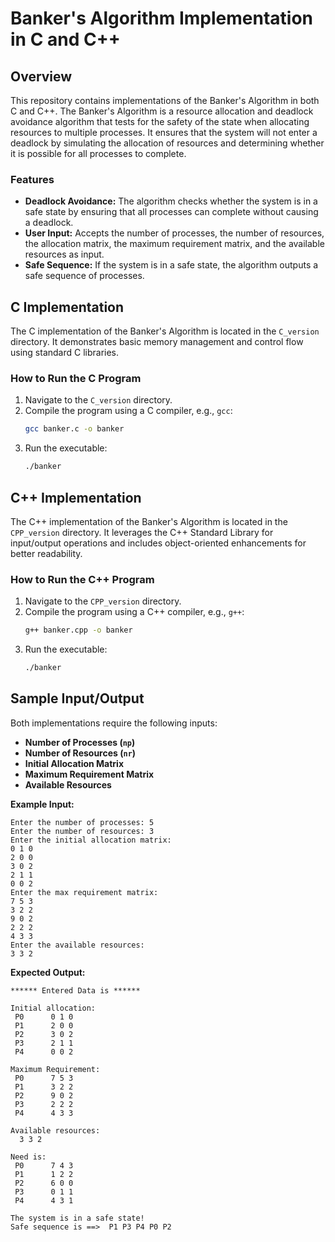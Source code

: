 # Banker's Algorithm Implementation in C and C++

## Overview

This repository contains implementations of the Banker's Algorithm in both C and C++. The Banker's Algorithm is a resource allocation and deadlock avoidance algorithm that tests for the safety of the state when allocating resources to multiple processes. It ensures that the system will not enter a deadlock by simulating the allocation of resources and determining whether it is possible for all processes to complete.

### Features

- **Deadlock Avoidance:** The algorithm checks whether the system is in a safe state by ensuring that all processes can complete without causing a deadlock.
- **User Input:** Accepts the number of processes, the number of resources, the allocation matrix, the maximum requirement matrix, and the available resources as input.
- **Safe Sequence:** If the system is in a safe state, the algorithm outputs a safe sequence of processes.

## C Implementation

The C implementation of the Banker's Algorithm is located in the `C_version` directory. It demonstrates basic memory management and control flow using standard C libraries.

### How to Run the C Program

1. Navigate to the `C_version` directory.
2. Compile the program using a C compiler, e.g., `gcc`:
   ```sh
   gcc banker.c -o banker
   ```
3. Run the executable:
   ```sh
   ./banker
   ```

## C++ Implementation

The C++ implementation of the Banker's Algorithm is located in the `CPP_version` directory. It leverages the C++ Standard Library for input/output operations and includes object-oriented enhancements for better readability.

### How to Run the C++ Program

1. Navigate to the `CPP_version` directory.
2. Compile the program using a C++ compiler, e.g., `g++`:
   ```sh
   g++ banker.cpp -o banker
   ```
3. Run the executable:
   ```sh
   ./banker
   ```

## Sample Input/Output

Both implementations require the following inputs:

- **Number of Processes (`np`)**
- **Number of Resources (`nr`)**
- **Initial Allocation Matrix**
- **Maximum Requirement Matrix**
- **Available Resources**

**Example Input:**

```
Enter the number of processes: 5
Enter the number of resources: 3
Enter the initial allocation matrix:
0 1 0
2 0 0
3 0 2
2 1 1
0 0 2
Enter the max requirement matrix:
7 5 3
3 2 2
9 0 2
2 2 2
4 3 3
Enter the available resources:
3 3 2
```

**Expected Output:**

```
****** Entered Data is ******

Initial allocation:
 P0      0 1 0
 P1      2 0 0
 P2      3 0 2
 P3      2 1 1
 P4      0 0 2

Maximum Requirement:
 P0      7 5 3
 P1      3 2 2
 P2      9 0 2
 P3      2 2 2
 P4      4 3 3

Available resources:
  3 3 2

Need is:
 P0      7 4 3
 P1      1 2 2
 P2      6 0 0
 P3      0 1 1
 P4      4 3 1

The system is in a safe state!
Safe sequence is ==>  P1 P3 P4 P0 P2
```
